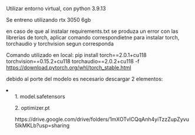 Utilizar entorno virtual, con python 3.9.13 <br>

Se entreno utilizando rtx 3050 6gb <br>

en caso de que al instalar requirements.txt se produza un error con las librerias de torch, aplicar comando correspondietne para instalar torch, torchaudio y torchvision segun corresponda <br>

Comando utilizado en local: pip install torch==2.0.1+cu118 torchvision==0.15.2+cu118 torchaudio==2.0.2+cu118 -f https://download.pytorch.org/whl/torch_stable.html <br>

debido al porte del modelo es necesario descargar 2 elementos: <br>
 <li>
    <ul>1. model.safetensors</ul>
    <ul>2. optimizer.pt</ul>
    <ul>https://drive.google.com/drive/folders/1mXOTvICQqAnh4yiTzzZupZyvu5IkMKLb?usp=sharing</ul>
 </li>